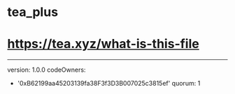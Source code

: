 # tea_plus
# https://tea.xyz/what-is-this-file
---
version: 1.0.0
codeOwners:
  - '0xB62199aa45203139fa38F3f3D3B007025c3815ef'
quorum: 1
